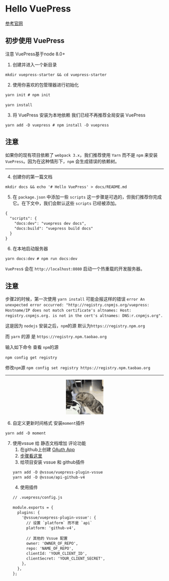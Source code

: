 # Hello VuePress
[参考官网](https://www.vuepress.cn/)
## 初步使用 VuePress

注意 VuePress基于node 8.0+

1. 创建并进入一个新目录
```
mkdir vuepress-starter && cd vuepress-starter
```
2. 使用你喜欢的包管理器进行初始化
```
yarn init # npm init

yarn install
```
3. 将 VuePress 安装为本地依赖
我们已经不再推荐全局安装 VuePress
```
yarn add -D vuepress # npm install -D vuepress
```

**注意**
---

如果你的现有项目依赖了 `webpack 3.x`，我们推荐使用 `Yarn` 而不是 `npm` 来安装 `VuePress`。因为在这种情形下，`npm` 会生成错误的依赖树。

---

4. 创建你的第一篇文档
```
mkdir docs && echo '# Hello VuePress' > docs/README.md
```

5. 在 `package.json` 中添加一些 `scripts`
这一步骤是可选的，但我们推荐你完成它。在下文中，我们会默认这些  `scripts` 已经被添加。
```
{
  "scripts": {
    "docs:dev": "vuepress dev docs",
    "docs:build": "vuepress build docs"
  }
}
```
6. 在本地启动服务器
```
yarn docs:dev # npm run docs:dev
```
`VuePres`s 会在 `http://localhost:8080` 启动一个热重载的开发服务器。

**注意**
---

步骤2的时候，第一次使用 `yarn install` 可能会报这样的错误
`error An unexpected error occurred: "http://registry.cnpmjs.org/vuepress: Hostname/IP does not match certificate's altnames: Host: registry.cnpmjs.org. is not in the cert's altnames: DNS:r.cnpmjs.org".`

这是因为 `nodejs` 安装之后，`npm`的源 默认为`https://registry.npm.org`

而 `yarn` 的源 是 `https://registry.npm.taobao.org`

输入如下命令 查看 `npm`的源

`npm config get registry`

修改`npm`源
`npm config set registry https://registry.npm.taobao.org`

---

<div align="center">
 <img src="./../imgs/image.jpg" />
</div>

6. 自定义更新时间格式
安装`moment`插件
```
yarn add -D moment
```

7. 使用vssue 给 静态文档增加 评论功能
   1. 在github上创建 [OAuth App](https://github.com/settings/developers)
   2. [步骤看这里](https://vssue.js.org/zh/guide/github.html)
   3. 给项目安装 vssue 和 github插件
    ```
    yarn add -D @vssue/vuepress-plugin-vssue
    yarn add -D @vssue/api-github-v4
    ```
   4. 使用插件
   ```
   // .vuepress/config.js

   module.exports = {
     plugins: {
       '@vssue/vuepress-plugin-vssue': {
         // 设置 `platform` 而不是 `api`
         platform: 'github-v4',
 
         // 其他的 Vssue 配置
         owner: 'OWNER_OF_REPO',
         repo: 'NAME_OF_REPO',
         clientId: 'YOUR_CLIENT_ID',
         clientSecret: 'YOUR_CLIENT_SECRET',
       },
     },
   };
   ```
   <Vssue :options="{ locale: 'zh' }"/>